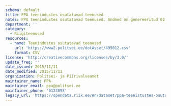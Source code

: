 ```yaml
---
schema: default
title: PPA teenindustes osutatavad teenused
notes: PPA teenindustes osutatavad teenused. Andmed on genereeritud 02. nov. 2015 seisuga.
department: ''
category:
  - Riigiteenused
resources:
  - name: Teenindustes osutatavad teenused
    url: 'https://www2.politsei.ee/dotAsset/495012.csv'
    format: CSV
license: 'http://creativecommons.org/licenses/by/3.0/'
update_freq: ''
date_issued: 2015/11/11
date_modified: 2015/11/11
organization: Politsei- ja Piirivalveamet
maintainer_name: PPA
maintainer_email: ppa@politsei.ee
maintainer_phone: '6123098'
legacy_url: 'https://opendata.riik.ee/en/dataset/ppa-teenistustes-osutatavad-teenused'
---
```


